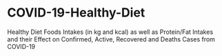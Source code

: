 # COVID-19-Healthy-Diet
Healthy Diet Foods Intakes (in kg and kcal) as well as Protein/Fat Intakes and their Effect on Confirmed, Active, Recovered and Deaths Cases from COVID-19
